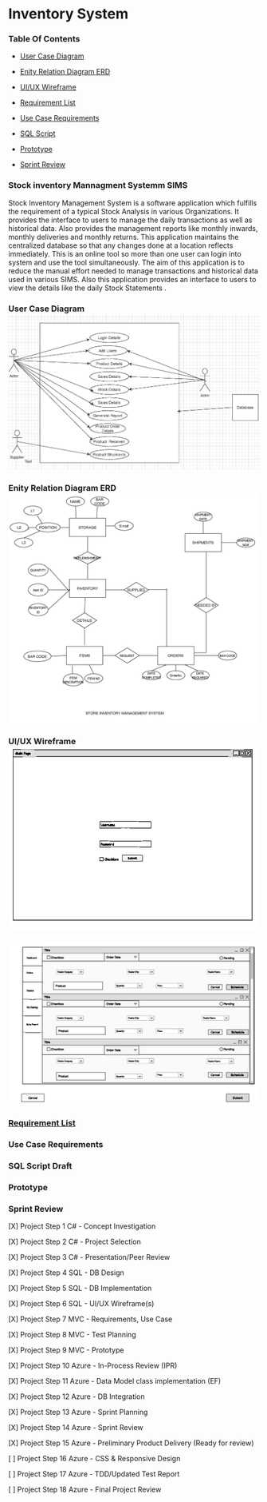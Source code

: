 # Inventory System

### Table Of Contents

* [User Case Diagram]()

* [Enity Relation Diagram ERD]()

* [UI/UX Wireframe]()

* [Requirement List]()

* [Use Case Requirements]()

* [SQL Script]() 

* [Prototype]()

* [Sprint Review]()

### Stock inventory Mannagment Systemm SIMS 
Stock Inventory Management System is a  software application which fulfills the requirement of a typical Stock Analysis in various Organizations. It provides the interface to users to manage the daily transactions as well as historical data. Also provides the management reports like monthly inwards, monthly deliveries and monthly returns. This application maintains the centralized database so that any changes done at a location reflects immediately. This is an online tool so more than one user can login into system and use the tool simultaneously. The aim of this application is to reduce the manual effort needed to manage transactions and historical data used in various SIMS. Also this application provides an interface to users to view the details like the daily Stock Statements .



### User Case Diagram![](https://github.com/showfella/Inventory-Management-systems-SIMS/blob/master/Stock%20Inventory%20Managment%20System%20%20Use%20Case%20Diagram.png)

### Enity Relation Diagram ERD <img src="Stock Inventory Managment System ERD.png">

### UI/UX Wireframe![](https://github.com/showfella/Inventory-Management-systems-SIMS/blob/master/Stock%20Inventory%20Managment%20System%20WireFrame%20Draft_Page_1.png) 
![](https://github.com/showfella/Inventory-Management-systems-SIMS/blob/master/Stock%20Inventory%20Managment%20System%20WireFrame%20Draft_Page_2.png)
### [Requirement List](https://github.com/showfella/Inventory-Management-systems-SIMS/blob/master/Stock%20Inventory%20Managment%20System%20%20Software%20Requirement%20Specification%20.pdf)

### Use Case Requirements

### SQL Script Draft

### Prototype

### Sprint Review



[X] Project Step 1 C# - Concept Investigation

[X] Project Step 2 C# - Project Selection

[X] Project Step 3 C# - Presentation/Peer Review

[X] Project Step 4 SQL - DB Design

[X] Project Step 5 SQL - DB Implementation

[X] Project Step 6 SQL - UI/UX Wireframe(s)

[X] Project Step 7 MVC - Requirements, Use Case

[X] Project Step 8 MVC - Test Planning

[X] Project Step 9 MVC - Prototype

[X] Project Step 10 Azure - In-Process Review (IPR)

[X] Project Step 11 Azure - Data Model class implementation (EF)

[X] Project Step 12 Azure - DB Integration

[X] Project Step 13 Azure - Sprint Planning

[X] Project Step 14 Azure - Sprint Review

[X] Project Step 15 Azure - Preliminary Product Delivery (Ready for review)

[ ] Project Step 16 Azure - CSS & Responsive Design

[ ] Project Step 17 Azure - TDD/Updated Test Report

[ ] Project Step 18 Azure - Final Project Review
